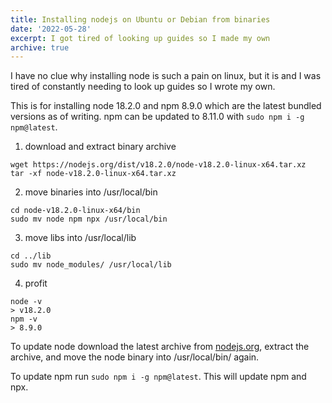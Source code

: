```yaml
---
title: Installing nodejs on Ubuntu or Debian from binaries
date: '2022-05-28'
excerpt: I got tired of looking up guides so I made my own
archive: true
---
```


I have no clue why installing node is such a pain on linux, but it is and I was tired of constantly needing to look up guides so I wrote my own.

This is for installing node 18.2.0 and npm 8.9.0 which are the latest bundled versions as of writing. npm can be updated to 8.11.0 with `sudo npm i -g npm@latest`.

1) download and extract binary archive
```
wget https://nodejs.org/dist/v18.2.0/node-v18.2.0-linux-x64.tar.xz
tar -xf node-v18.2.0-linux-x64.tar.xz
```

2) move binaries into /usr/local/bin
```
cd node-v18.2.0-linux-x64/bin
sudo mv node npm npx /usr/local/bin
```

3) move libs into /usr/local/lib
```
cd ../lib
sudo mv node_modules/ /usr/local/lib
```

4) profit
```
node -v
> v18.2.0
npm -v
> 8.9.0
```

To update node download the latest archive from [nodejs.org](https://nodejs.org/en/download/current/), extract the archive, and move the node binary into /usr/local/bin/ again.

To update npm run `sudo npm i -g npm@latest`. This will update npm and npx.